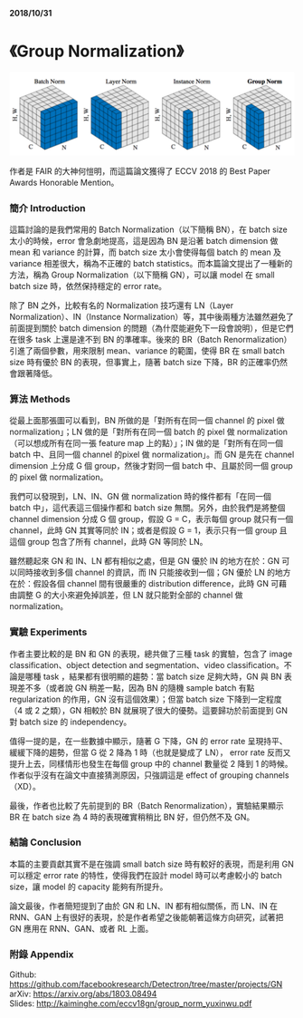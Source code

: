 **2018/10/31**

# 《Group Normalization》

<img src="./image/31-1.png" width="800" />

作者是 FAIR 的大神何愷明，而這篇論文獲得了 ECCV 2018 的 Best Paper Awards Honorable Mention。

### 簡介 Introduction

這篇討論的是我們常用的 Batch Normalization（以下簡稱 BN），在 batch size 太小的時候，error 會急劇地提高，這是因為 BN 是沿著 batch dimension  做 mean 和 variance 的計算，而 batch size 太小會使得每個 batch 的 mean 及 variance 相差很大，稱為不正確的 batch statistics。而本篇論文提出了一種新的方法，稱為 Group Normalization（以下簡稱 GN），可以讓 model 在 small batch size 時，依然保持穩定的 error rate。

除了 BN 之外，比較有名的 Normalization 技巧還有 LN（Layer Normalization）、IN（Instance Normalization）等，其中後兩種方法雖然避免了前面提到關於 batch dimension 的問題（為什麼能避免下一段會說明），但是它們在很多 task 上還是達不到 BN 的準確率。後來的 BR（Batch Renormalization）引進了兩個參數，用來限制 mean、variance 的範圍，使得 BR 在 small batch size 時有優於 BN 的表現，但事實上，隨著 batch size 下降，BR 的正確率仍然會跟著降低。

### 算法 Methods

從最上面那張圖可以看到，BN 所做的是「對所有在同一個 channel 的 pixel 做 normalization」；LN 做的是「對所有在同一個 batch 的 pixel 做  normalization（可以想成所有在同一張 feature map 上的點）」；IN 做的是「對所有在同一個 batch 中、且同一個 channel 的pixel 做  normalization」。而 GN 是先在 channel dimension 上分成 G 個 group，然後才對同一個 batch 中、且屬於同一個 group 的 pixel 做  normalization。

我們可以發現到，LN、IN、GN 做 normalization 時的條件都有「在同一個 batch 中」，這代表這三個操作都和 batch size 無關。另外，由於我們是將整個 channel dimension 分成 G 個 group，假設 G = C，表示每個 group 就只有一個 channel，此時 GN 其實等同於 IN；或者是假設 G = 1，表示只有一個 group 且這個 group 包含了所有 channel，此時 GN 等同於 LN。

雖然聽起來 GN 和 IN、LN 都有相似之處，但是 GN 優於 IN 的地方在於：GN 可以同時接收到多個 channel 的資訊，而 IN 只能接收到一個；GN 優於 LN 的地方在於：假設各個 channel 間有很嚴重的 distribution difference，此時 GN 可藉由調整 G 的大小來避免掉誤差，但 LN 就只能對全部的 channel 做 normalization。

### 實驗 Experiments

作者主要比較的是 BN 和 GN 的表現，總共做了三種 task 的實驗，包含了 image classification、object detection and segmentation、video  classification。不論是哪種 task ，結果都有很明顯的趨勢：當 batch size 足夠大時，GN 與 BN 表現差不多（或者說 GN 稍差一點，因為 BN 的隨機  sample batch 有點 regularization 的作用，GN 沒有這個效果）；但當 batch size 下降到一定程度（4 或 2 之類），GN 相較於 BN 就展現了很大的優勢。這要歸功於前面提到 GN 對 batch size 的 independency。

值得一提的是，在一些數據中顯示，隨著 G 下降，GN 的 error rate 呈現持平、緩緩下降的趨勢，但當 G 從 2 降為 1 時（也就是變成了 LN）， error rate 反而又提升上去，同樣情形也發生在每個 group 中的 channel 數量從 2 降到 1 的時候。作者似乎沒有在論文中直接猜測原因，只強調這是 effect of grouping  channels（XD）。

最後，作者也比較了先前提到的 BR（Batch Renormalization），實驗結果顯示 BR 在 batch size 為 4 時的表現確實稍稍比 BN 好，但仍然不及 GN。

### 結論 Conclusion

本篇的主要貢獻其實不是在強調 small batch size 時有較好的表現，而是利用 GN 可以穩定 error rate 的特性，使得我們在設計 model 時可以考慮較小的  batch size，讓 model 的 capacity 能夠有所提升。

論文最後，作者簡短提到了由於 GN 和 LN、IN 都有相似關係，而 LN、IN 在 RNN、GAN 上有很好的表現，於是作者希望之後能朝著這條方向研究，試著把 GN 應用在  RNN、GAN、或者 RL 上面。

### 附錄 Appendix

Github: https://github.com/facebookresearch/Detectron/tree/master/projects/GN  
arXiv: https://arxiv.org/abs/1803.08494  
Slides: http://kaiminghe.com/eccv18gn/group_norm_yuxinwu.pdf
